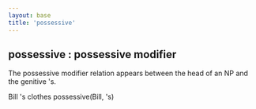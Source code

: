 ```yaml
---
layout: base
title: 'possessive'
---
```


## possessive : possessive modifier

The possessive modifier relation appears between the head of an NP and
the genitive 's.

<div class="sd-parse">
Bill 's clothes
possessive(Bill, 's)
</div>
